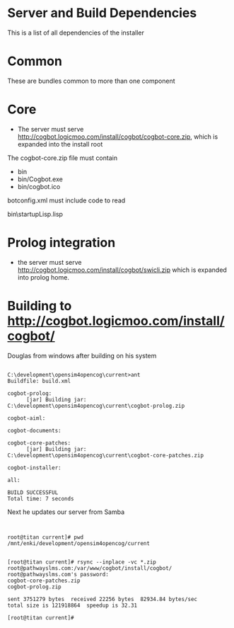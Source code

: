 # Server and Build Dependencies #

This is a list of all dependencies of the installer

# Common #

These are bundles common to more than one component

# Core #

  * The server must serve http://cogbot.logicmoo.com/install/cogbot/cogbot-core.zip, which is expanded into the install root

The cogbot-core.zip file must contain

  * bin
  * bin/Cogbot.exe
  * bin/cogbot.ico

botconfig.xml must include code to read

bin\\startupLisp.lisp

# Prolog integration #

  * the server must serve http://cogbot.logicmoo.com/install/cogbot/swicli.zip which is expanded into prolog home.

# Building to http://cogbot.logicmoo.com/install/cogbot/ #
Douglas from windows after building on his system

```

C:\development\opensim4opencog\current>ant
Buildfile: build.xml

cogbot-prolog:
      [jar] Building jar: C:\development\opensim4opencog\current\cogbot-prolog.zip

cogbot-aiml:

cogbot-documents:

cogbot-core-patches:
      [jar] Building jar: C:\development\opensim4opencog\current\cogbot-core-patches.zip

cogbot-installer:

all:

BUILD SUCCESSFUL
Total time: 7 seconds

```

Next he updates our server from Samba

```


root@titan current]# pwd
/mnt/enki/development/opensim4opencog/current


[root@titan current]# rsync --inplace -vc *.zip root@pathwayslms.com:/var/www/cogbot/install/cogbot/
root@pathwayslms.com's password:
cogbot-core-patches.zip
cogbot-prolog.zip

sent 3751279 bytes  received 22256 bytes  82934.84 bytes/sec
total size is 121918864  speedup is 32.31

[root@titan current]#
```